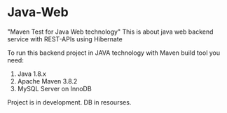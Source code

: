 # Java-Web
"Maven Test for Java Web technology"
This is about java web backend service with REST-APIs using Hibernate

To run this backend project in JAVA technology with Maven build tool you need:
1. Java 1.8.x
2. Apache Maven 3.8.2
3. MySQL Server on InnoDB

Project is in development. DB in resourses. 

